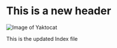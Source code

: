 # This is a new header


![Image of Yaktocat](https://octodex.github.com/images/yaktocat.png)

This is the updated Index file


